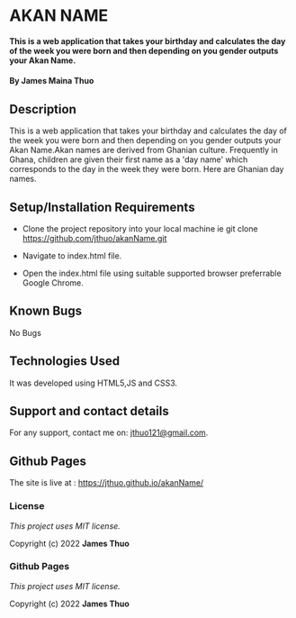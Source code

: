 # AKAN NAME

#### This is a web application that takes your birthday and calculates the day of the week you were born and then depending on you gender outputs your Akan Name.  

#### By **James Maina Thuo**

## Description

This is a web application that takes your birthday and calculates the day of the week you were born and then depending on you gender outputs your Akan Name.Akan names are derived from Ghanian culture. Frequently in Ghana, children are given their first name as a 'day name' which corresponds to the day in the week they were born. Here are Ghanian day names.

## Setup/Installation Requirements

* Clone the project repository into your local machine ie git clone https://github.com/jthuo/akanName.git

* Navigate to index.html file.

* Open the index.html file using suitable supported browser preferrable Google Chrome.

## Known Bugs

No Bugs

## Technologies Used

It was developed using HTML5,JS and CSS3.

## Support and contact details

For any support, contact me on: jthuo121@gmail.com.

## Github Pages

The site is live at : https://jthuo.github.io/akanName/

### License

*This project uses MIT license.*

Copyright (c) 2022 **James Thuo**

### Github Pages

*This project uses MIT license.*

Copyright (c) 2022 **James Thuo**
